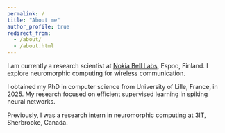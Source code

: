 ```yaml
---
permalink: /
title: "About me"
author_profile: true
redirect_from: 
  - /about/
  - /about.html
---
```


I am currently a research scientist at [Nokia Bell Labs](https://www.nokia.com/bell-labs/), Espoo, Finland. I explore neuromorphic computing for wireless communication.

I obtained my PhD in computer science from University of Lille, France, in 2025. My research focused on efficient supervised learning in spiking neural networks.

Previously, I was a research intern in neuromorphic computing at [3IT](https://www.usherbrooke.ca/3it/en/), Sherbrooke, Canada.

